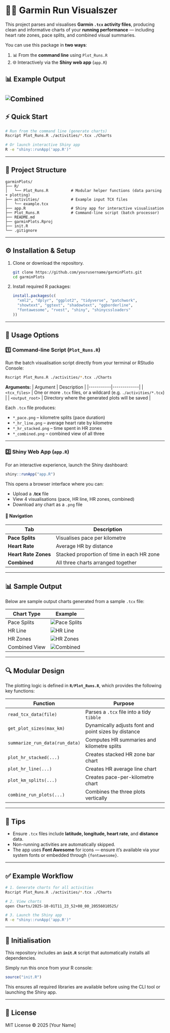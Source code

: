 # 🏃‍♂️ Garmin Run Visualszer

This project parses and visualises **Garmin `.tcx` activity files**, producing clean and informative charts of your **running performance** — including heart rate zones, pace splits, and combined visual summaries.  

You can use this package in **two ways**:
1. 📊 From the **command line** using `Plot_Runs.R`
2. 🌐 Interactively via the **Shiny web app** (`app.R`)

## 📊 Example Output
![Combined](docs/2025-10-01T11/23/52+00/00_20556010525_combined.png)
---

## ⚡️ Quick Start

```bash
# Run from the command line (generate charts)
Rscript Plot_Runs.R ./activities/*.tcx ./Charts

# Or launch interactive Shiny app
R -e "shiny::runApp('app.R')"
```

---

## 📁 Project Structure

```
garminPlots/
├── R/
│   └── Plot_Runs.R          # Modular helper functions (data parsing + plotting)
├── activities/              # Example input TCX files
│   └── example.tcx
├── app.R                    # Shiny app for interactive visualisation
├── Plot_Runs.R              # Command-line script (batch processor)
├── README.md
├── garminPlots.Rproj
├── init.R
└── .gitignore
```

---

## ⚙️ Installation & Setup

1. Clone or download the repository.

   ```bash
   git clone https://github.com/yourusername/garminPlots.git
   cd garminPlots
   ```

2. Install required R packages:

   ```r
   install.packages(c(
     "xml2", "dplyr", "ggplot2", "tidyverse", "patchwork",
     "showtext", "ggtext", "shadowtext", "ggborderline",
     "fontawesome", "rvest", "shiny", "shinycssloaders"
   ))
   ```

---

## 🧩 Usage Options

### 1️⃣ Command-line Script (`Plot_Runs.R`)

Run the batch visualisation script directly from your terminal or RStudio Console:

```bash
Rscript Plot_Runs.R ./activities/*.tcx ./Charts
```

**Arguments:**
| Argument | Description |
|-----------|-------------|
| `<tcx_files>` | One or more `.tcx` files, or a wildcard (e.g. `./activities/*.tcx`) |
| `<output_root>` | Directory where the generated plots will be saved |

Each `.tcx` file produces:
- `*_pace.png` – kilometre splits (pace duration)
- `*_hr_line.png` – average heart rate by kilometre
- `*_hr_stacked.png` – time spent in HR zones
- `*_combined.png` – combined view of all three

---

### 2️⃣ Shiny Web App (`app.R`)

For an interactive experience, launch the Shiny dashboard:

```r
shiny::runApp("app.R")
```

This opens a browser interface where you can:
- Upload a **.tcx** file  
- View 4 visualisations (pace, HR line, HR zones, combined)
- Download any chart as a `.png` file

#### 🧭 Navigation

| Tab | Description |
|------|-------------|
| **Pace Splits** | Visualises pace per kilometre |
| **Heart Rate** | Average HR by distance |
| **Heart Rate Zones** | Stacked proportion of time in each HR zone |
| **Combined** | All three charts arranged together |

---

## 📊 Sample Output

Below are sample output charts generated from a sample `.tcx` file:

| Chart Type | Example |
|-------------|----------|
| Pace Splits | ![Pace Splits](docs/2025-10-01T11/23/52+00/00_20556010525_pace.png) |
| HR Line | ![HR Line](docs/2025-10-01T11/23/52+00/00_20556010525_hr_line.png) |
| HR Zones | ![HR Zones](docs/2025-10-01T11/23/52+00/00_20556010525_hr_stacked.png) |
| Combined View | ![Combined](docs/2025-10-01T11/23/52+00/00_20556010525_combined.png) |

---

## 🔍 Modular Design

The plotting logic is defined in **`R/Plot_Runs.R`**, which provides the following key functions:

| Function | Purpose |
|-----------|----------|
| `read_tcx_data(file)` | Parses a `.tcx` file into a tidy `tibble` |
| `get_plot_sizes(max_km)` | Dynamically adjusts font and point sizes by distance |
| `summarize_run_data(run_data)` | Computes HR summaries and kilometre splits |
| `plot_hr_stacked(...)` | Creates stacked HR zone bar chart |
| `plot_hr_line(...)` | Creates HR average line chart |
| `plot_km_splits(...)` | Creates pace-per-kilometre chart |
| `combine_run_plots(...)` | Combines the three plots vertically |

---

## 🧠 Tips

- Ensure `.tcx` files include **latitude, longitude, heart rate**, and **distance** data.  
- Non-running activities are automatically skipped.  
- The app uses **Font Awesome** for icons — ensure it’s available via your system fonts or embedded through `{fontawesome}`.

---

## ✅ Example Workflow

```bash
# 1. Generate charts for all activities
Rscript Plot_Runs.R ./activities/*.tcx ./Charts

# 2. View charts
open Charts/2025-10-01T11_23_52+00_00_20556010525/

# 3. Launch the Shiny app
R -e "shiny::runApp('app.R')"
```

---

## 🚀 Initialisation

This repository includes an **`init.R`** script that automatically installs all dependencies.

Simply run this once from your R console:

```r
source("init.R")
```

This ensures all required libraries are available before using the CLI tool or launching the Shiny app.

---

## 📜 License

MIT License © 2025 [Your Name]
